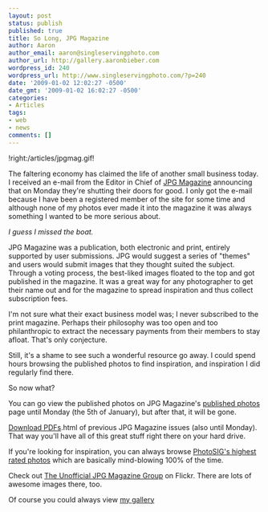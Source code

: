 ```yaml
---
layout: post
status: publish
published: true
title: So Long, JPG Magazine
author: Aaron
author_email: aaron@singleservingphoto.com
author_url: http://gallery.aaronbieber.com
wordpress_id: 240
wordpress_url: http://www.singleservingphoto.com/?p=240
date: '2009-01-02 12:02:27 -0500'
date_gmt: '2009-01-02 16:02:27 -0500'
categories:
- Articles
tags:
- web
- news
comments: []
---
```

!right:/articles/jpgmag.gif!

The faltering economy has claimed the life of another small business
today. I received an e-mail from the Editor in Chief of [JPG
Magazine](http://jpgmag.com) announcing that on Monday they're shutting
their doors for good. I only got the e-mail because I have been a
registered member of the site for some time and although none of my
photos ever made it into the magazine it was always something I wanted
to be more serious about.

_I guess I missed the boat._

JPG Magazine was a publication, both electronic and print, entirely
supported by user submissions. JPG would suggest a series of "themes"
and users would submit images that they thought suited the subject.
Through a voting process, the best-liked images floated to the top and
got published in the magazine. It was a great way for any photographer
to get their name out and for the magazine to spread inspiration and
thus collect subscription fees.

I'm not sure what their exact business model was; I never subscribed to
the print magazine. Perhaps their philosophy was too open and too
philanthropic to extract the necessary payments from their members to
stay afloat. That's only conjecture.

Still, it's a shame to see such a wonderful resource go away. I could
spend hours browsing the published photos to find inspiration, and
inspiration I did regularly find there.

So now what?

You can go view the published photos on JPG Magazine's [published
photos](http://jpgmag.com/photos/published/) page until Monday (the 5th
of January), but after that, it will be gone.

[Download PDFs](http://www.jpgmag.com/downloads/archives).html of
previous JPG Magazine issues (also until Monday). That way you'll have
all of this great stuff right there on your hard drive.

If you're looking for inspiration, you can always browse [PhotoSIG's
highest rated photos](http://www.photosig.com/go/photos?sort=rating-d,)
which are basically mind-blowing 100% of the time.

Check out [The Unofficial JPG Magazine
Group](http://flickr.com/groups/jpgmag) on Flickr. There are lots of
awesome images there, too.

Of course you could always view [my
gallery](http://fisheyegallery.com...)
